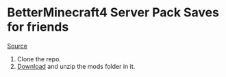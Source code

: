 # BetterMinecraft4 Server Pack Saves for friends
[Source](https://www.curseforge.com/minecraft/modpacks/better-mc-forge-bmc4/files/5418541)


1. Clone the repo.
2. [Download](https://drive.google.com/file/d/1SO1_QQ8tT469UmlXObPCItgMuEf_zHft/view?usp=sharing) and unzip the mods folder in it.  
